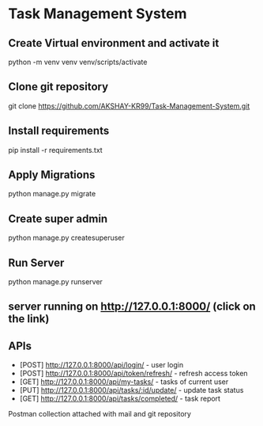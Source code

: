 # Task Management System

## Create Virtual environment and activate it
python -m venv venv
venv/scripts/activate

## Clone git repository
git clone https://github.com/AKSHAY-KR99/Task-Management-System.git

## Install requirements
pip install -r requirements.txt

## Apply Migrations
python manage.py migrate

## Create super admin
python manage.py createsuperuser

## Run Server
python manage.py runserver

## server running on http://127.0.0.1:8000/ (click on the link)


## APIs
- [POST] http://127.0.0.1:8000/api/login/ - user login
- [POST] http://127.0.0.1:8000/api/token/refresh/ - refresh access token
- [GET] http://127.0.0.1:8000/api/my-tasks/ - tasks of current user
- [PUT] http://127.0.0.1:8000/api/tasks/:id/update/ - update task status
- [GET] http://127.0.0.1:8000/api/tasks/completed/ - task report

Postman collection attached with mail and git repository